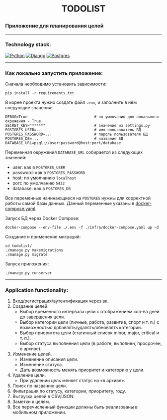 # <p align="center">TODOLIST</p>

### Приложение для планирования целей

---
### Technology stack:
[![Python](https://img.shields.io/badge/python-v3.9-orange)](https://www.python.org/downloads/release/python-394/)
[![Django](https://img.shields.io/badge/django-v4.0.1-green)](https://docs.djangoproject.com/en/4.2/releases/4.0.1/)
[![Postgres](https://img.shields.io/badge/postgres-v12.4-blue)](https://www.postgresql.org/docs/12/release-12-4.html)
___
### Как локально запустить приложение:

Сначала необходимо установить зависимости:
```shell
pip install -r requirements.txt
```
В корне проекта нужно создать файл `.env`, и заполнить в нём следующие значения:
```
DEBUG=True                              # по умолчанию для локального окружения - True
SECRET_KEY="*****"                      # значение из settings.py
POSTGRES_USER=...                       # имя пользователь БД
POSTGRES_PASSWORD=...                   # пароль пользователя БД
POSTGRES_DB=...                         # название БД 
DATABASE_URL=psql://user:password@host:port/database
```
Переменная окружения `DATABASE_URL` собирается из следующих значений:
* user: как в `POSTGRES_USER`
* password: как в `POSTGRES_PASSWORD`
* host: по умолчанию `localhost`
* port: по умолчанию `5432`
* database: как в `POSTGRES_DB`

Все переменные начинающиеся на `POSTGRES` нужны для корректной работы самой базы данных. Данный переменные указаны в [docker-compose.yaml](./infra/docker-compose.yaml).

Запуск БД через Docker Compose:
```shell
docker-compose --env-file ./.env -f ./infra/docker-compose.yaml up -d
```
Создание и применение миграций:
```shell
cd todolist/
./manage.py makemigrations
./manage.py migrate
```
Запуск приложения:
```shell
./manage.py runserver
```
___
### Application functionality:
1. Вход/регистрация/аутентификация через вк.
2. Создание целей.
   * Выбор временного интервала цели с отображением кол-ва дней до завершения цели.
   * Выбор категории цели (личные, работа, развитие, спорт и т. п.) с возможностью добавлять/удалять/обновлять категории.
   * Выбор приоритета цели (статичный список minor, major, critical и т. п.).
   * Выбор статуса выполнения цели (в работе, выполнен, просрочен, в архиве).
3. Изменение целей.
   * Изменение описания цели.
   * Изменение статуса.
   * Дать возможность менять приоритет и категорию у цели.
4. Удаление цели.
   * При удалении цель меняет статус на «в архиве».
5. Поиск по названию цели.
6. Фильтрация по статусу, категории, приоритету, году.
7. Выгрузка целей в CSV/JSON.
8. Заметки к целям.
9. Все перечисленный функции должны быть реализованы в мобильном приложении.